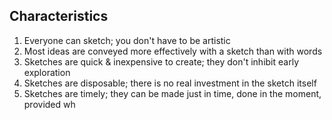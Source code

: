 ## Characteristics
1. Everyone can sketch; you don't have to be artistic
2. Most ideas are conveyed more effectively with a sketch than with words
3. Sketches are quick & inexpensive to create; they don't inhibit early exploration
4. Sketches are disposable; there is no real investment in the sketch itself
5. Sketches are timely; they can be made just in time, done in the moment, provided wh